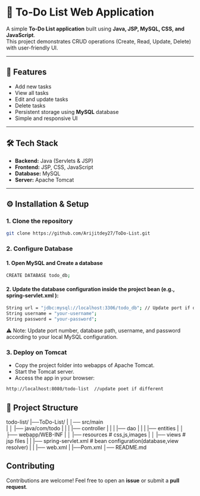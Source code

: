 # 📝 To-Do List Web Application

A simple **To-Do List application** built using **Java, JSP, MySQL, CSS, and JavaScript**.  
This project demonstrates CRUD operations (Create, Read, Update, Delete) with user-friendly UI.

---

## 🚀 Features
- Add new tasks  
- View all tasks  
- Edit and update tasks  
- Delete tasks  
- Persistent storage using **MySQL** database  
- Simple and responsive UI  

---

## 🛠️ Tech Stack
- **Backend:** Java (Servlets & JSP)  
- **Frontend:** JSP, CSS, JavaScript  
- **Database:** MySQL  
- **Server:** Apache Tomcat  

---

## ⚙️ Installation & Setup

### 1. Clone the repository
```bash
git clone https://github.com/Arijitdey27/ToDo-List.git
```

### 2. Configure Database

#### 1. Open MySQL and Create a database
```bash
CREATE DATABASE todo_db;
```

#### 2. Update the database configuration inside the project bean (e.g., spring-servlet.xml ):
```bash
String url = "jdbc:mysql://localhost:3306/todo_db"; // Update port if different
String username = "your-username";  
String password = "your-password";
```

⚠️ Note:
Update port number, database path, username, and password according to your local MySQL configuration.


### 3. Deploy on Tomcat

- Copy the project folder into webapps of Apache Tomcat.
- Start the Tomcat server.
- Access the app in your browser:

```bash
http://localhost:8080/todo-list  //update poet if different
```

## 📂 Project Structure

todo-list/
|──ToDo-List/
|  │── src/main              
|  │   |── java/com/todo
|  |   |    |── controller
|  |   |    |── dao
|  |   |    |── entities
|  │   ├── webapp/WEB-INF
|  │       |── resources              # css,js,images 
|  │       |── views                  # jsp files
|  |       |── spring-servlet.xml     # bean configuration(database,view resolver)
|  |       |── web.xml
|  |──Pom.xml
│── README.md




## Contributing

Contributions are welcome! Feel free to open an **issue** or submit a **pull request**.
